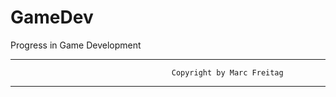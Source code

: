 # GameDev
Progress in Game Development

--------------------------------------------------------------------------------------------------
                                        Copyright by Marc Freitag
--------------------------------------------------------------------------------------------------
